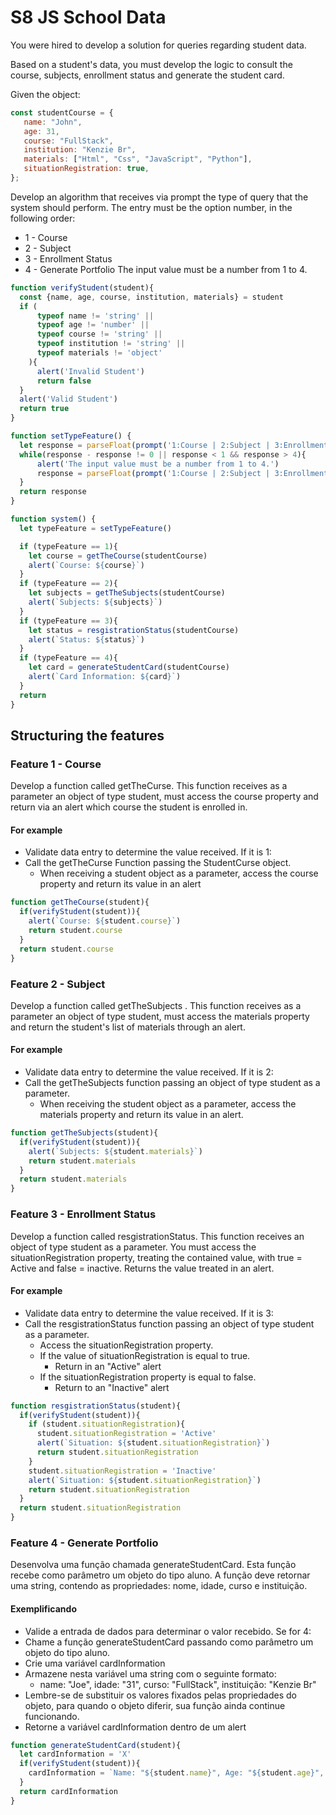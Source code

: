 # S8 JS School Data

You were hired to develop a solution for queries regarding student data.

Based on a student's data, you must develop the logic to consult the course, subjects, enrollment status and generate the student card.

Given the object:
```js
const studentCourse = {
   name: "John",
   age: 31,
   course: "FullStack",
   institution: "Kenzie Br",
   materials: ["Html", "Css", "JavaScript", "Python"],
   situationRegistration: true,
};
```

Develop an algorithm that receives via prompt the type of query that the system should perform.
The entry must be the option number, in the following order:
- 1 - Course
- 2 - Subject
- 3 - Enrollment Status
- 4 - Generate Portfolio
The input value must be a number from 1 to 4.
```js
function verifyStudent(student){
  const {name, age, course, institution, materials} = student
  if (
      typeof name != 'string' ||
      typeof age != 'number' ||
      typeof course != 'string' ||
      typeof institution != 'string' ||
      typeof materials != 'object'
    ){
      alert('Invalid Student')
      return false
  }
  alert('Valid Student')
  return true
}

function setTypeFeature() {
  let response = parseFloat(prompt('1:Course | 2:Subject | 3:Enrollment Status | 4:Generate Portfolio: '))
  while(response - response != 0 || response < 1 && response > 4){
      alert('The input value must be a number from 1 to 4.')
      response = parseFloat(prompt('1:Course | 2:Subject | 3:Enrollment Status | 4:Generate Portfolio: '))
  }
  return response
}

function system() {
  let typeFeature = setTypeFeature()

  if (typeFeature == 1){
    let course = getTheCourse(studentCourse)
    alert(`Course: ${course}`)
  }
  if (typeFeature == 2){
    let subjects = getTheSubjects(studentCourse)
    alert(`Subjects: ${subjects}`)
  }
  if (typeFeature == 3){
    let status = resgistrationStatus(studentCourse)
    alert(`Status: ${status}`)
  }
  if (typeFeature == 4){
    let card = generateStudentCard(studentCourse)
    alert(`Card Information: ${card}`)
  }
  return
}
```

## Structuring the features

### Feature 1 - Course

Develop a function called getTheCurse. 
This function receives as a parameter an object of type student, must access the course property and return via an alert which course the student is enrolled in.

#### For example

- Validate data entry to determine the value received. If it is 1:
- Call the getTheCurse Function passing the StudentCurse object.
   - When receiving a student object as a parameter, access the course property and return its value in an alert
```js
function getTheCourse(student){
  if(verifyStudent(student)){
    alert(`Course: ${student.course}`)
    return student.course
  }
  return student.course
}
```

### Feature 2 - Subject

Develop a function called getTheSubjects .
This function receives as a parameter an object of type student, must access the materials property and return the student's list of materials through an alert.

#### For example

- Validate data entry to determine the value received. If it is 2:
- Call the getTheSubjects function passing an object of type student as a parameter.
   - When receiving the student object as a parameter, access the materials property and return its value in an alert.
```js
function getTheSubjects(student){
  if(verifyStudent(student)){
    alert(`Subjects: ${student.materials}`)
    return student.materials
  }
  return student.materials
}
```

### Feature 3 - Enrollment Status
Develop a function called resgistrationStatus.
This function receives an object of type student as a parameter.
You must access the situationRegistration property, treating the contained value, with true = Active and false = inactive.
Returns the value treated in an alert.

#### For example

- Validate data entry to determine the value received. If it is 3:
- Call the resgistrationStatus function passing an object of type student as a parameter.
   - Access the situationRegistration property.
   - If the value of situationRegistration is equal to true.
     - Return in an "Active" alert
   - If the situationRegistration property is equal to false.
     - Return to an "Inactive" alert
```js
function resgistrationStatus(student){
  if(verifyStudent(student)){
    if (student.situationRegistration){
      student.situationRegistration = 'Active'
      alert(`Situation: ${student.situationRegistration}`)
      return student.situationRegistration
    }
    student.situationRegistration = 'Inactive'
    alert(`Situation: ${student.situationRegistration}`)
    return student.situationRegistration
  }
  return student.situationRegistration
}
```

### Feature 4 - Generate Portfolio

Desenvolva uma função chamada generateStudentCard. 
Esta função recebe como parâmetro um objeto do tipo aluno. 
A função deve retornar uma string, contendo as propriedades: nome, idade, curso e instituição.

#### Exemplificando

- Valide a entrada de dados para determinar o valor recebido. Se for 4:
- Chame a função generateStudentCard passando como parâmetro um objeto do tipo aluno.
- Crie uma variável cardInformation
- Armazene nesta variável uma string com o seguinte formato:
  - name: "Joe", idade: "31", curso: "FullStack", instituição: "Kenzie Br"
- Lembre-se de substituir os valores fixados pelas propriedades do objeto, para quando o objeto diferir, sua função ainda continue funcionando.
- Retorne a variável cardInformation dentro de um alert
```js
function generateStudentCard(student){
  let cardInformation = 'X'
  if(verifyStudent(student)){
    cardInformation = `Name: "${student.name}", Age: "${student.age}", Course: "${student.course}", Institution: "${student.institution}".`
  }
  return cardInformation
}
```